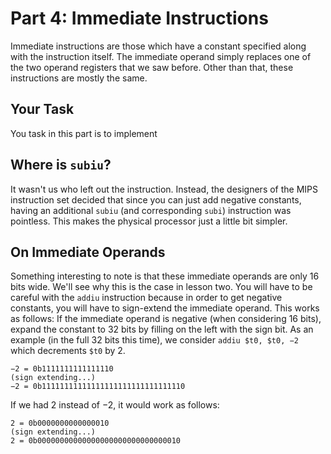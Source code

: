 # Part 4: Immediate Instructions

Immediate instructions are those which have a constant specified along with the
instruction itself.  The immediate operand simply replaces one of the two
operand registers that we saw before.  Other than that, these instructions are
mostly the same.

## Your Task
You task in this part is to implement

## Where is `subiu`?
It wasn't us who left out the instruction.  Instead, the designers of the MIPS
instruction set decided that since you can just add negative constants, having
an additional `subiu` (and corresponding `subi`) instruction was pointless.
This makes the physical processor just a little bit simpler.

## On Immediate Operands
Something interesting to note is that these immediate operands are only 16 bits
wide.  We'll see why this is the case in lesson two. You will have to be careful
with the `addiu` instruction because in order to get negative constants, you
will have to sign-extend the immediate operand.  This works as follows: If the
immediate operand is negative (when considering 16 bits), expand the constant to
32 bits by filling on the left with the sign bit.  As an example (in the full 32
bits this time), we consider `addiu $t0, $t0, −2` which decrements `$t0` by 2.

```
−2 = 0b1111111111111110
(sign extending...)
−2 = 0b11111111111111111111111111111110
```

If we had 2 instead of −2, it would work as follows:

```
2 = 0b0000000000000010
(sign extending...)
2 = 0b00000000000000000000000000000010
```
